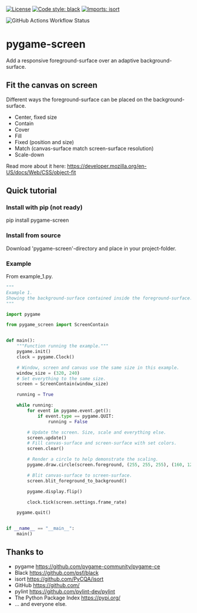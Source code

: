 [![License](https://img.shields.io/badge/license-MIT-green)](./LICENSE)
[![Code style: black](https://img.shields.io/badge/code%20style-black-000000.svg)](https://github.com/psf/black)
[![Imports: isort](https://img.shields.io/badge/%20imports-isort-%231674b1?style=flat&labelColor=ef8336)](https://pycqa.github.io/isort/)

![GitHub Actions Workflow Status](https://img.shields.io/github/actions/workflow/status/snowfruit/pygame-screen/.github%2Fworkflows%2Fpylint.yml)
<!--![GitHub Actions Workflow Status](https://img.shields.io/github/actions/workflow/status/snowfruit/pygame-screen/.github%2Fworkflows%2Fpython-isort.yml)-->
<!--![Read the Docs](https://img.shields.io/readthedocs/pygame-screen)-->
# pygame-screen
Add a responsive foreground-surface over an adaptive background-surface.
## Fit the canvas on screen
Different ways the foreground-surface can be placed on the background-surface.
* Center, fixed size
* Contain
* Cover
* Fill
* Fixed (position and size)
* Match (canvas-surface match screen-surface resolution)
* Scale-down
  
Read more about it here: https://developer.mozilla.org/en-US/docs/Web/CSS/object-fit
## Quick tutorial
### Install with pip (not ready)
pip install pygame-screen
### Install from source
Download 'pygame-screen'-directory and place in your project-folder.
### Example
From example_1.py.
```python
"""
Example 1.
Showing the background-surface contained inside the foreground-surface.
"""

import pygame

from pygame_screen import ScreenContain


def main():
    """Function running the example."""
    pygame.init()
    clock = pygame.Clock()

    # Window, screen and canvas use the same size in this example.
    window_size = (320, 240)
    # Set everything to the same size.
    screen = ScreenContain(window_size)

    running = True

    while running:
        for event in pygame.event.get():
            if event.type == pygame.QUIT:
                running = False

        # Update the screen. Size, scale and everything else.
        screen.update()
        # Fill canvas-surface and screen-surface with set colors.
        screen.clear()

        # Render a circle to help demonstrate the scaling.
        pygame.draw.circle(screen.foreground, (255, 255, 255), (160, 120), 32)

        # Blit canvas-surface to screen-surface.
        screen.blit_foreground_to_background()

        pygame.display.flip()

        clock.tick(screen.settings.frame_rate)

    pygame.quit()


if __name__ == "__main__":
    main()
```
## Thanks to
* pygame https://github.com/pygame-community/pygame-ce
* Black https://github.com/psf/black
* isort https://github.com/PyCQA/isort
* GitHub https://github.com/
* pylint https://github.com/pylint-dev/pylint
* The Python Package Index https://pypi.org/
* ... and everyone else.
